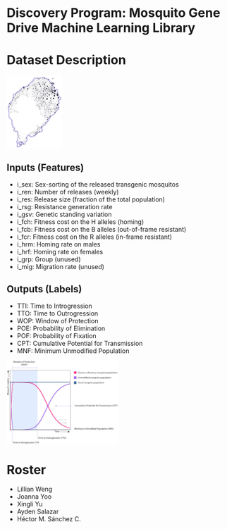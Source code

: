 # Discovery Program: Mosquito Gene Drive Machine Learning Library



# Dataset Description

<img src="../../media/centrality.jpg" style="width:25%;"><br>

## Inputs (Features)

* i_sex: Sex-sorting of the released transgenic mosquitos
* i_ren: Number of releases (weekly)
* i_res: Release size (fraction of the total population)
* i_rsg: Resistance generation rate
* i_gsv: Genetic standing variation
* i_fch: Fitness cost on the H alleles (homing)
* i_fcb: Fitness cost on the B alleles (out-of-frame resistant)
* i_fcr: Fitness cost on the R alleles (in-frame resistant)
* i_hrm: Homing rate on males
* i_hrf: Homing rate on females
* i_grp: Group (unused)
* i_mig: Migration rate (unused)

## Outputs (Labels)

* TTI: Time to Introgression
* TTO: Time to Outrogression
* WOP: Window of Protection
* POE: Probability of Elimination
* POF: Probability of Fixation
* CPT: Cumulative Potential for Transmission
* MNF: Minimum Unmodified Population

<img src="../../media/stats.jpg" style="width:50%;"><br>


# Roster

* Lillian Weng
* Joanna Yoo
* Xingli Yu
* Ayden Salazar
* Héctor M. Sánchez C.
